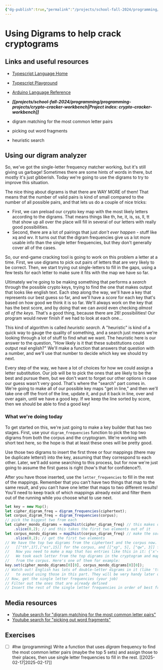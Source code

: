 ```yaml
---
{"dg-publish":true,"permalink":"/projects/school-fall-2024/programming/lessons/cryptograms-using-digrams/"}
---
```



#  Using Digrams to help crack cryptograms

## Links and useful resources

- [Typescript Language Home](https://www.typescriptlang.org/)
- [Typescript Playground](https://www.typescriptlang.org/play/)
- [Arduino Language Reference](https://docs.arduino.cc/language-reference/)


- ***[[projects/school-fall-2024/programming/programming-projects/crypto-cracker-workbench\|Project index: crypto-cracker-workbench]]*** 

- digram matching for the most common letter pairs 
- picking out word fragments 
- heuristic search

## Using our digram analyzer

So, we've got the single-letter frequency matcher working, but it's still giving us garbage! Sometimes there are some hints of words in there, but mostly it's just gibberish. Today we're going to use the digrams to try to improve this situation.

The nice thing about digrams is that there are WAY MORE of them! That means that the number of valid pairs is kind of small compared to the number of all possible pairs, and that lets us do a couple of nice tricks:

- First, we can preload our crypto key map with the most likely letters according to the digrams. That means things like th, he, it, is, ss, ll, tt that show up all over the place will fill in several of our letters with really good possibilities.
- Second, there are a lot of pairings that just *don't ever happen* - stuff like xq and wv. It turns out that the digram frequencies give us a lot more usable info than the single letter frequencies, but they don't generally cover all of the cases.

So, our end-game cracking tool is going to work on this problem a letter at a time. First, we use digrams to pick out pairs of letters that are very likely to be correct. Then, we start trying out single-letters to fill in the gaps, using a few tests for each letter to make sure it fits with the map we have so far.

Ultimately we're going to be making something that performs a *search* through the possible crypto keys, trying to find the one that makes output that looks like english text. Each step along the way, we'll have a key that represents our best guess so far, and we'll have a *score* for each key that's based on how good we think it is so far. We'll always work on the key that has the best score, and by doing that we can avoid even checking *almost all of the keys*. That's a good thing, because there are $26!$ possibilities! Our program would never finish if we had to look at each one...

This kind of algorithm is called *heuristic search*. A "heuristic" is kind of a quick way to gauge the quality of something, and a search just means we're looking through a lot of stuff to find what we want. The heuristic here is our answer to the question, "How likely is it that these substitutions could output real english?" We'll make a function that answers that question with a number, and we'll use that number to decide which key we should try next.

Every step of the way, we have a lot of choices for how we could assign a letter substitution. Our job will be to pick the ones that are likely to be the best and pursue them, but we don't want to forget our other options in case our guess wasn't very good. That's where the "search" part comes in. We're going to make all of our possible key maps "get in line," and then we'll take one off the front of the line, update it, and put it back in line, over and over again, until we have a good key. If we keep the line sorted by score, then we should be able to find a good key!

### What we're doing today

To get started on this, we're just going to make a key builder that has two stages. First, use your `digram_frequencies` function to pick the top two digrams from both the corpus and the cryptogram. We're working with short text here, so the hope is that at least these ones will be pretty good.

Use those two digrams to insert the first three or four mappings (there may be duplicate letters!) into the key, assuming that they correspond to each other. Later, we'll add some searching to this process, but for now we're just going to assume the first guess is right (how's that for confidence?).

After you have those inserted, use the `letter_frequencies` to fill in the rest of the mappings. Remember that you can't have two things that map to the same result, and you can't have one letter that maps to two different results! You'll need to keep track of which mappings already exist and filter them out of the running while you choose what to use next.

```typescript
let key = new Map();
let cipher_digram_freq = digram_frequencies(ciphertext);
let corpus_digram_freq = digram_frequencies(corpus);
// pick the biggest two from each
let cipher_mondo_digrams = map2hist(cipher_digram_freq) // this makes our sorted array
    .slice(0,2); // and this takes the first two elements out of it
let corpus_mondo_digrams = map2hist(corpus_digram_freq) // make the sorted array
    .slice(0,2); // get the first two elements
// We have the top two digrams from the ciphertext and the corpus now. They'll look something like
//   [["th",17],["es",15]] for the corpus, and [["xp", 5], ["qw", 3]] for the ciphertext.
//   Now you need to make a map that has entries like this in it: {'x'=>'t','p'=>'h','q'=>'e', 'w'=>'s'}.
//   We took each letter from the top digrams in the cryptogram and mapped it to the corresponding letter 
//   from the corpus. Here's one of them for example:
key.set(cipher_mondo_digrams[0][0], corpus_mondo_digrams[0][0]);
// Watch out! English has lots of double-letter digrams in it (like 'tt', 'ee', 'll'). For now, try 
//   to avoid using those in this part. They will be very handy later on though!
// Now, get the single letter frequencies (your job)
// Filter out the ones that are already defined
// Insert the rest of the single letter frequencies in order of best frequency match.
```

## Media resources

- [Youtube search for "digram matching for the most common letter pairs"](https://www.youtube.com/results?search_query=digram%20matching%20for%20the%20most%20common%20letter%20pairs) 
- [Youtube search for "picking out word fragments"](https://www.youtube.com/results?search_query=picking%20out%20word%20fragments) 


## Exercises

- [ ] #hw (programming) Write a function that uses *digram* frequency to find the most common letter pairs (maybe the top 5 sets) and assign those to their places, then use single letter frequencies to fill in the rest. [[2025-02-17\|2025-02-17]]

